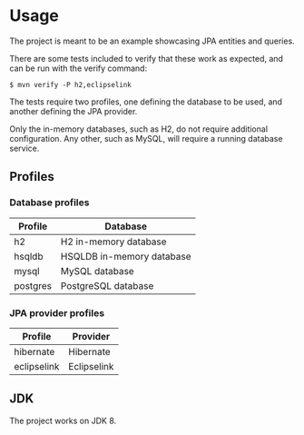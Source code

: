 # Usage

The project is meant to be an example showcasing JPA entities and queries.

There are some tests included to verify that these work as expected, and can be run with the verify command:

```
$ mvn verify -P h2,eclipselink
```

The tests require two profiles, one defining the database to be used, and another defining the JPA provider.

Only the in-memory databases, such as H2, do not require additional configuration. Any other, such as MySQL, will require a running database service.

## Profiles

### Database profiles

| Profile  | Database                  |
|----------|---------------------------|
| h2       | H2 in-memory database     |
| hsqldb   | HSQLDB in-memory database |
| mysql    | MySQL database            |
| postgres | PostgreSQL database       |

### JPA provider profiles

| Profile     | Provider    |
|-------------|-------------|
| hibernate   | Hibernate   |
| eclipselink | Eclipselink |

## JDK

The project works on JDK 8.
